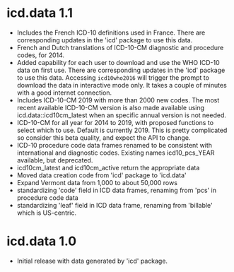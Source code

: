 # icd.data 1.1

* Includes the French ICD-10 definitions used in France. There are corresponding updates in the 'icd' package to use this data.
* French and Dutch translations of ICD-10-CM diagnostic and procedure codes, for 2014.
* Added capability for each user to download and use the WHO ICD-10 data on first use. There are corresponding updates in the 'icd' package to use this data. Accessing `icd10who2016` will trigger the prompt to download the data in interactive mode only. It takes a couple of minutes with a good internet connection.
* Includes ICD-10-CM 2019 with more than 2000 new codes. The most recent available ICD-10-CM version is also made available using icd.data::icd10cm_latest when an specific annual version is not needed.
* ICD-10-CM for all year for 2014 to 2019, with proposed functions to select which to use. Default is currently 2019. This is pretty complicated so consider this beta quality, and expect the API to change.
* ICD-10 procedure code data frames renamed to be consistent with international and diagnostic codes. Existing names icd10_pcs_YEAR available, but deprecated.
* icd10cm_latest and icd10cm_active return the appropriate data
* Moved data creation code from 'icd' package to 'icd.data'
* Expand Vermont data from 1,000 to about 50,000 rows
* standardizing 'code' field in ICD data frames, renaming from 'pcs' in procedure code data
* standardizing 'leaf' field in ICD data frame, renaming from 'billable' which is US-centric.

# icd.data 1.0

* Initial release with data generated by 'icd' package.

